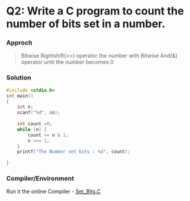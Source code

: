 # Q2: Write a C program to count the number of bits set in a number.


### Approch
> Bitwise Rightshift(>>) operator the number with Bitwise And(&) operator until the number becomes 0

### Solution
```C
#include <stdio.h>
int main()
{
    int n;
    scanf("%d", &n);
    
    int count =0;
    while (n) {
        count += n & 1;
        n >>= 1;
    }
    printf("The Number set bits : %d", count);
    
}
```

### Compiler/Environment
Run it the online Compiler - [Set_Bits.C](https://onecompiler.com/c/425q5dv58)
